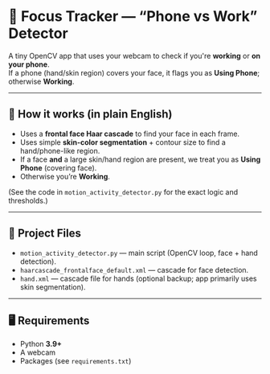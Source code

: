 # 📱 Focus Tracker — “Phone vs Work” Detector

A tiny OpenCV app that uses your webcam to check if you're **working** or **on your phone**.  
If a phone (hand/skin region) covers your face, it flags you as **Using Phone**; otherwise **Working**.

---

## 🔧 How it works (in plain English)
- Uses a **frontal face Haar cascade** to find your face in each frame.  
- Uses simple **skin-color segmentation** + contour size to find a hand/phone-like region.  
- If a face **and** a large skin/hand region are present, we treat you as **Using Phone** (covering face).  
- Otherwise you’re **Working**.

(See the code in `motion_activity_detector.py` for the exact logic and thresholds.)

---

## 📁 Project Files
- `motion_activity_detector.py` — main script (OpenCV loop, face + hand detection).  
- `haarcascade_frontalface_default.xml` — cascade for face detection.  
- `hand.xml` — cascade file for hands (optional backup; app primarily uses skin segmentation).

---

## 🖥️ Requirements
- Python **3.9+**
- A webcam
- Packages (see `requirements.txt`)

